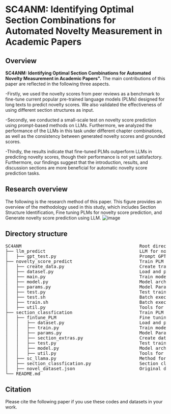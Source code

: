 # SC4ANM: Identifying Optimal Section Combinations for Automated Novelty Measurement in Academic Papers  


## Overview
<b>SC4ANM: Identifying Optimal Section Combinations for Automated Novelty Measurement in Academic Papers".</b>
The main contributions of this paper are reflected in the following three aspects.

-Firstly, we used the novelty scores from peer reviews as a benchmark to fine-tune current popular pre-trained language models (PLMs) designed for long texts to predict novelty scores. We also validated the effectiveness of using different section structures as input.

-Secondly, we conducted a small-scale test on novelty score prediction using prompt-based methods on LLMs. Furthermore, we analyzed the performance of the LLMs in this task under different chapter combinations, as well as the consistency between generated novelty scores and grounded scores.

-Thirdly, the results indicate that fine-tuned PLMs outperform LLMs in predicting novelty scores, though their performance is not yet satisfactory. Furthermore, our findings suggest that the introduction, results, and discussion sections are more beneficial for automatic novelty score prediction tasks.
## Research overview
The following is the research method of this paper. This figure provides an overview of the methodology used in this study,  which includes Section Structure Identification, Fine tuning PLMs for novelty score prediction, and Generate novelty score prediction using LLM.
![image](https://github.com/user-attachments/assets/40f269d0-09f6-4b22-979d-d32de7e15228)

## Directory structure

<pre>
SC4ANM                                            Root directory
├── llm_predict                                   LLM for novelty score prediction
│   ├── gpt_test.py                               Prompt GPT-3.5 and GPT-4
├── novelty_score_predict                         Train PLM for predict novelty score
│   ├── create_data.py                            Create train, valid and test dataset
│   ├── dataset.py                                Load and process data
│   ├── main.py                                   Train model
│   ├── model.py                                  Model architecture
│   ├── params.py                                 Model Parameters
│   ├── test.py                                   Test trained model on testset
│   ├── test.sh                                   Batch execution testing
│   ├── train.sh                                  Batch execution training
│   ├── util.py                                   Tools for training and testing
├── section_classfication                         Train PLM for section structure identification
│   ├── fintune_PLM                               Fine tuning SciBERT
│   │   ├── dataset.py                            Load and process data
│   │   ├── train.py                              Train model
│   │   ├── params.py                             Model Parameters
│   │   ├── section_extras.py                     Create dataset
│   │   ├── test.py                               Test trained model on testset
│   │   ├── model.py                              Model architecture
│   │   ├── util.py                               Tools for training and testing
│   ├── sc_llama.py                               Method for prompting llama3, identifing main text and using PLM
│   ├── section_classfication.py                  Section classfication on our data
│   ├── novel_dataset.json                        Original dataset
└── README.md
</pre>
## Citation
Please cite the following paper if you use these codes and datasets in your work.

> 
